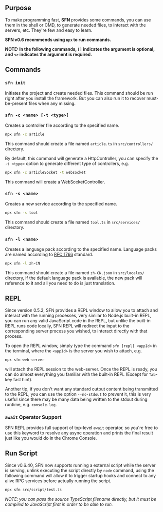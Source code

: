 <!-- title: CLI & REPL; order: 7 -->
## Purpose

To make programming fast, **SFN** provides some commands, you can use them in
the shell or CMD, to generate needed files, to interact with the servers, etc.
They're few and easy to learn.

**SFN v0.6 recommends using `npx` to run commands.**

**NOTE: In the following commands, `[]` indicates the argument is optional, and**
**`<>` indicates the argument is required.**

## Commands

### `sfn init`

Initiates the project and create needed files. This command should be run right
after you install the framework. But you can also run it to recover
must-be-present files when any missing.

### `sfn -c <name> [-t <type>]`

Creates a controller file according to the specified name.

```sh
npx sfn -c article
```

This command should create a file named `article.ts` in `src/controllers/` 
directory.

By default, this command will generate a HttpController, you can specify the 
`-t <type>` option to generate different type of controllers, e.g.

```sh
npx sfn -c articleSocket -t websocket
```

This command will create a WebSocketController.

### `sfn -s <name>`

Creates a new service according to the specified name.
```sh
npx sfn -s tool
```

This command should create a file named `tool.ts` in `src/services/` directory.

### `sfn -l <name>`

Creates a language pack according to the specified name. Language packs are 
named according to [RFC 1766](https://www.ietf.org/rfc/rfc1766.txt) standard.

```sh
npx sfn -l zh-CN
```

This command should create a file named `zh-CN.json` in `src/locales/` directory,
if the default language pack is available, the new pack will reference to it and
all you need to do is just translation.

## REPL

Since version 0.5.2, SFN provides a REPL window to allow you to attach and
interact with the running processes, very similar to Node.js built-in REPL, you 
can run any valid JavaScript code in the REPL, but unlike the built-in REPL runs
code locally, SFN REPL will redirect the input to the corresponding
server process you wished, to interact directly with that process.

To open the REPL window, simply type the command `sfn [repl] <appId>` in the
terminal, where the `<appId>` is the server you wish to attach, e.g.

```sh
npx sfn web-server
```

will attach the REPL session to the web-server. Once the REPL is ready, you can
do almost everything you familiar with the built-in REPL (Except for `Tab`-key
fast hint).

Another tip, if you don't want any standard output content being transmitted to
the REPL, you can use the option `--no-stdout` to prevent it, this is very
useful since there may be many data being written to the stdout during runtime,
e.g. `console.log`.

### `await` Operator Support

SFN REPL provides full support of top-level `await` operator, so you're free
to use this keyword to resolve any async operation and prints the final result
just like you would do in the Chrome Console.

## Run Script

Since v0.6.40, SFN now supports running a external script while the server is
serving, unlink executing the script directly by `node` command, using the
following command will allow it to trigger startup hooks and connect to any
alive RPC services before actually running the script.

```sh
npx sfn src/script/test.ts
```

*NOTE: you can pass the source TypeScript filename directly, but it must be*
*compiled to JavaScript first in order to be able to run.*